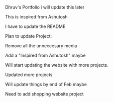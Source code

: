 Dhruv's Portfolio
i will update this later

This is inspired from Ashutosh

I have to update the README

Plan to update Project:

Remove all the unneccesary media

Add a "Inspired from Ashutosh" maybe

Will start updating the website with more projects.

Updated more projects

Will update things by end of Feb maybe

Need to add shopping website project

